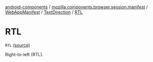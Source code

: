 [android-components](../../../index.md) / [mozilla.components.browser.session.manifest](../../index.md) / [WebAppManifest](../index.md) / [TextDirection](index.md) / [RTL](./-r-t-l.md)

# RTL

`RTL` [(source)](https://github.com/mozilla-mobile/android-components/blob/master/components/browser/session/src/main/java/mozilla/components/browser/session/manifest/WebAppManifest.kt#L157)

Right-to-left (RTL).

